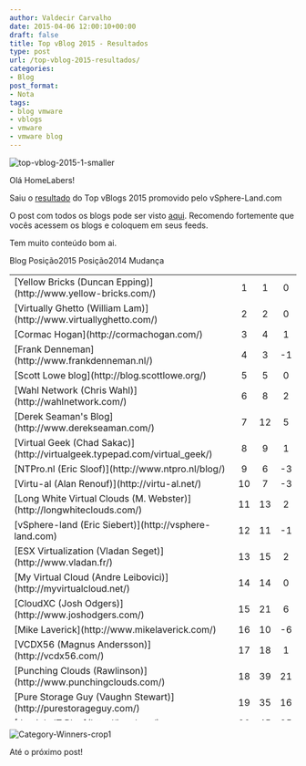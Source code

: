 ```yaml
---
author: Valdecir Carvalho
date: 2015-04-06 12:00:10+00:00
draft: false
title: Top vBlog 2015 - Resultados
type: post
url: /top-vblog-2015-resultados/
categories:
- Blog
post_format:
- Nota
tags:
- blog vmware
- vblogs
- vmware
- vmware blog
---
```


![top-vblog-2015-1-smaller](/imagens/2015/04/top-vblog-2015-1-smaller.jpg)


Olá HomeLabers!

Saiu o [resultado](http://vsphere-land.com/news/announcing-the-top-vblog-2015-results.html) do Top vBlogs 2015 promovido pelo vSphere-Land.com

O post com todos os blogs pode ser visto [aqui](http://vsphere-land.com/news/top-vblog-2015-full-results.html). Recomendo fortemente que vocês acessem os blogs e coloquem em seus feeds.

<!-- more -->

Tem muito conteúdo bom ai.

<table width="771" style="height: 782px;" id="wp-table-reloaded-id-55-no-1" class="wp-table-reloaded wp-table-reloaded-id-55" >

<tr class="row-1 odd" >
Blog
Posição2015
Posição2014
Mudança
</tr>

<tbody >
<tr class="row-2 even" >

<td class="column-1" >[Yellow Bricks (Duncan Epping)](http://www.yellow-bricks.com/)
</td>

<td style="text-align: center;" class="column-2" >1
</td>

<td style="text-align: center;" class="column-3" >1
</td>

<td style="text-align: center;" class="column-4" >0
</td>
</tr>
<tr class="row-3 odd" >

<td class="column-1" >[Virtually Ghetto (William Lam)](http://www.virtuallyghetto.com/)
</td>

<td style="text-align: center;" class="column-2" >2
</td>

<td style="text-align: center;" class="column-3" >2
</td>

<td style="text-align: center;" class="column-4" >0
</td>
</tr>
<tr class="row-4 even" >

<td class="column-1" >[Cormac Hogan](http://cormachogan.com/)
</td>

<td style="text-align: center;" class="column-2" >3
</td>

<td style="text-align: center;" class="column-3" >4
</td>

<td style="text-align: center;" class="column-4" >1
</td>
</tr>
<tr class="row-5 odd" >

<td class="column-1" >[Frank Denneman](http://www.frankdenneman.nl/)
</td>

<td style="text-align: center;" class="column-2" >4
</td>

<td style="text-align: center;" class="column-3" >3
</td>

<td style="text-align: center;" class="column-4" >-1
</td>
</tr>
<tr class="row-6 even" >

<td class="column-1" >[Scott Lowe blog](http://blog.scottlowe.org/)
</td>

<td style="text-align: center;" class="column-2" >5
</td>

<td style="text-align: center;" class="column-3" >5
</td>

<td style="text-align: center;" class="column-4" >0
</td>
</tr>
<tr class="row-7 odd" >

<td class="column-1" >[Wahl Network (Chris Wahl)](http://wahlnetwork.com/)
</td>

<td style="text-align: center;" class="column-2" >6
</td>

<td style="text-align: center;" class="column-3" >8
</td>

<td style="text-align: center;" class="column-4" >2
</td>
</tr>
<tr class="row-8 even" >

<td class="column-1" >[Derek Seaman's Blog](http://www.derekseaman.com/)
</td>

<td style="text-align: center;" class="column-2" >7
</td>

<td style="text-align: center;" class="column-3" >12
</td>

<td style="text-align: center;" class="column-4" >5
</td>
</tr>
<tr class="row-9 odd" >

<td class="column-1" >[Virtual Geek (Chad Sakac)](http://virtualgeek.typepad.com/virtual_geek/)
</td>

<td style="text-align: center;" class="column-2" >8
</td>

<td style="text-align: center;" class="column-3" >9
</td>

<td style="text-align: center;" class="column-4" >1
</td>
</tr>
<tr class="row-10 even" >

<td class="column-1" >[NTPro.nl (Eric Sloof)](http://www.ntpro.nl/blog/)
</td>

<td style="text-align: center;" class="column-2" >9
</td>

<td style="text-align: center;" class="column-3" >6
</td>

<td style="text-align: center;" class="column-4" >-3
</td>
</tr>
<tr class="row-11 odd" >

<td class="column-1" >[Virtu-al (Alan Renouf)](http://virtu-al.net/)
</td>

<td style="text-align: center;" class="column-2" >10
</td>

<td style="text-align: center;" class="column-3" >7
</td>

<td style="text-align: center;" class="column-4" >-3
</td>
</tr>
<tr class="row-12 even" >

<td class="column-1" >[Long White Virtual Clouds (M. Webster)](http://longwhiteclouds.com/)
</td>

<td style="text-align: center;" class="column-2" >11
</td>

<td style="text-align: center;" class="column-3" >13
</td>

<td style="text-align: center;" class="column-4" >2
</td>
</tr>
<tr class="row-13 odd" >

<td class="column-1" >[vSphere-land (Eric Siebert)](http://vsphere-land.com)
</td>

<td style="text-align: center;" class="column-2" >12
</td>

<td style="text-align: center;" class="column-3" >11
</td>

<td style="text-align: center;" class="column-4" >-1
</td>
</tr>
<tr class="row-14 even" >

<td class="column-1" >[ESX Virtualization (Vladan Seget)](http://www.vladan.fr/)
</td>

<td style="text-align: center;" class="column-2" >13
</td>

<td style="text-align: center;" class="column-3" >15
</td>

<td style="text-align: center;" class="column-4" >2
</td>
</tr>
<tr class="row-15 odd" >

<td class="column-1" >[My Virtual Cloud (Andre Leibovici)](http://myvirtualcloud.net/)
</td>

<td style="text-align: center;" class="column-2" >14
</td>

<td style="text-align: center;" class="column-3" >14
</td>

<td style="text-align: center;" class="column-4" >0
</td>
</tr>
<tr class="row-16 even" >

<td class="column-1" >[CloudXC (Josh Odgers)](http://www.joshodgers.com/)
</td>

<td style="text-align: center;" class="column-2" >15
</td>

<td style="text-align: center;" class="column-3" >21
</td>

<td style="text-align: center;" class="column-4" >6
</td>
</tr>
<tr class="row-17 odd" >

<td class="column-1" >[Mike Laverick](http://www.mikelaverick.com/)
</td>

<td style="text-align: center;" class="column-2" >16
</td>

<td style="text-align: center;" class="column-3" >10
</td>

<td style="text-align: center;" class="column-4" >-6
</td>
</tr>
<tr class="row-18 even" >

<td class="column-1" >[VCDX56 (Magnus Andersson)](http://vcdx56.com/)
</td>

<td style="text-align: center;" class="column-2" >17
</td>

<td style="text-align: center;" class="column-3" >18
</td>

<td style="text-align: center;" class="column-4" >1
</td>
</tr>
<tr class="row-19 odd" >

<td class="column-1" >[Punching Clouds (Rawlinson)](http://www.punchingclouds.com/)
</td>

<td style="text-align: center;" class="column-2" >18
</td>

<td style="text-align: center;" class="column-3" >39
</td>

<td style="text-align: center;" class="column-4" >21
</td>
</tr>
<tr class="row-20 even" >

<td class="column-1" >[Pure Storage Guy (Vaughn Stewart)](http://purestorageguy.com/)
</td>

<td style="text-align: center;" class="column-2" >19
</td>

<td style="text-align: center;" class="column-3" >35
</td>

<td style="text-align: center;" class="column-4" >16
</td>
</tr>
<tr class="row-21 odd" >

<td class="column-1" >[Justin's IT Blog](http://jpaul.me/)
</td>

<td style="text-align: center;" class="column-2" >20
</td>

<td style="text-align: center;" class="column-3" >45
</td>

<td style="text-align: center;" class="column-4" >25
</td>
</tr>
<tr class="row-22 even" >

<td class="column-1" >[vInfrastructure Blog (Andrew Mauro)](http://vinfrastructure.it/en/)
</td>

<td style="text-align: center;" class="column-2" >21
</td>

<td style="text-align: center;" class="column-3" >29
</td>

<td style="text-align: center;" class="column-4" >8
</td>
</tr>
<tr class="row-23 odd" >

<td class="column-1" >[Datacenter Dude (Nick Howell)](http://datacenterdude.com/)
</td>

<td style="text-align: center;" class="column-2" >22
</td>

<td style="text-align: center;" class="column-3" >23
</td>

<td style="text-align: center;" class="column-4" >1
</td>
</tr>
<tr class="row-24 even" >

<td class="column-1" >[LucD (Luc Dekens)](http://lucd.info/)
</td>

<td style="text-align: center;" class="column-2" >23
</td>

<td style="text-align: center;" class="column-3" >17
</td>

<td style="text-align: center;" class="column-4" >-6
</td>
</tr>
<tr class="row-25 odd" >

<td class="column-1" >[A vTexan (Tommy Trogden)](http://vtexan.com/)
</td>

<td style="text-align: center;" class="column-2" >24
</td>

<td style="text-align: center;" class="column-3" >22
</td>

<td style="text-align: center;" class="column-4" >-2
</td>
</tr>
<tr class="row-26 even" >

<td class="column-1" >[VMGuru (Various)](http://vmguru.com/)
</td>

<td style="text-align: center;" class="column-2" >25
</td>

<td style="text-align: center;" class="column-3" >24
</td>

<td style="text-align: center;" class="column-4" >-1
</td>
</tr>
</tbody>
</table>

![Category-Winners-crop1](/imagens/2015/04/Category-Winners-crop1.jpg)


Até o próximo post!

